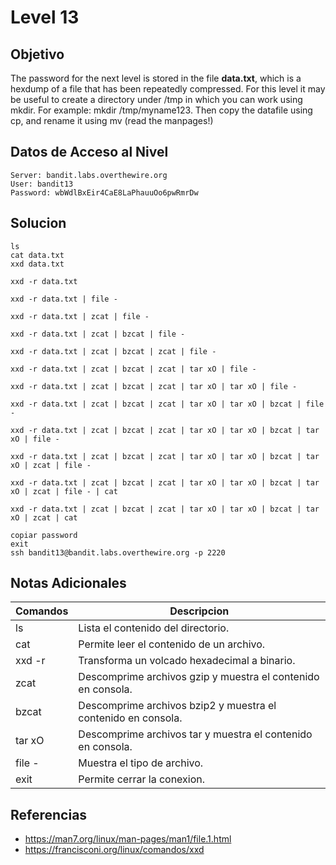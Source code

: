 # Level 13
## Objetivo
The password for the next level is stored in the file **data.txt**, which is a hexdump of a file that has been repeatedly compressed. For this level it may be useful to create a directory under /tmp in which you can work using mkdir. For example: mkdir /tmp/myname123. Then copy the datafile using cp, and rename it using mv (read the manpages!)
## Datos de Acceso al Nivel
```
Server: bandit.labs.overthewire.org
User: bandit13
Password: wbWdlBxEir4CaE8LaPhauuOo6pwRmrDw

```

## Solucion

```Bash:
ls
cat data.txt
xxd data.txt

xxd -r data.txt

xxd -r data.txt | file -

xxd -r data.txt | zcat | file -

xxd -r data.txt | zcat | bzcat | file -

xxd -r data.txt | zcat | bzcat | zcat | file -

xxd -r data.txt | zcat | bzcat | zcat | tar xO | file -

xxd -r data.txt | zcat | bzcat | zcat | tar xO | tar xO | file -

xxd -r data.txt | zcat | bzcat | zcat | tar xO | tar xO | bzcat | file -

xxd -r data.txt | zcat | bzcat | zcat | tar xO | tar xO | bzcat | tar xO | file -

xxd -r data.txt | zcat | bzcat | zcat | tar xO | tar xO | bzcat | tar xO | zcat | file -

xxd -r data.txt | zcat | bzcat | zcat | tar xO | tar xO | bzcat | tar xO | zcat | file - | cat

xxd -r data.txt | zcat | bzcat | zcat | tar xO | tar xO | bzcat | tar xO | zcat | cat

copiar password
exit
ssh bandit13@bandit.labs.overthewire.org -p 2220
```

## Notas Adicionales
|**Comandos**|**Descripcion**|
|--------|-------------|
|ls |Lista el contenido del directorio.|
|cat|Permite leer el contenido de un archivo.|
|xxd -r |Transforma un volcado hexadecimal a binario.|
|zcat|Descomprime archivos gzip y muestra el contenido en consola.
|bzcat|Descomprime archivos bzip2 y muestra el contenido en consola.|
|tar xO|Descomprime archivos tar y muestra el contenido en consola.|
|file -|Muestra el tipo de archivo.|
|exit|Permite cerrar la conexion.|


## Referencias
* https://man7.org/linux/man-pages/man1/file.1.html
* https://francisconi.org/linux/comandos/xxd

